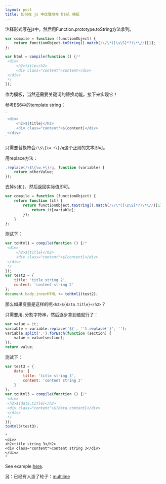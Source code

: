 ```yaml
---
layout: post
title: 如何在 js 中优雅地写 html 模板
---
```


注释形式写在js中，然后用Function.prototype.toString方法拿到。

```js
var compile = function (functionObject) {
    return functionObject.toString().match(/\/\*([\s\S]*?)\*\//)[1];
};

var html = compile(function () {/*
 <div>
     <h2>title</h2>
     <div class="content">content</div>
 </div>
 */
});
```

作为模板，当然还需要关键词的替换功能。接下来实现它！

参考ES6中的template string：

```js
`
 <div>
     <h2>${title}</h2>
     <div class="content">${content}</div>
 </div>
`
```

只需要替换符合`/\$\{\w.+\}/g`这个正则的文本即可。

用replace方法：

```js
.replace(/\$\{\w.+\}/g, function (variable) {
    return otherValue;
});
```

去掉`${`和`}`，然后返回实际值即可。

```js
var compile = function (functionObject) {
    return function (it) {
        return functionObject.toString().match(/\/\*([\s\S]*?)\*\//)[1].replace(/\$\{\w.+\}/g, function (variable) {
            return it[variable];
        });
    }
};
```

测试下：

```js
var toHtml1 = compile(function () {/*
 <div>
     <h2>${title}</h2>
     <div class="content">${content}</div>
 </div>
 */
});
var test2 = {
    title: 'title string 2',
    content: 'content string 2'
};
document.body.innerHTML += toHtml1(test2);
```

那么如果变量是这样的呢`<h2>${data.title}</h2>`？

只需要用`.`分割字符串，然后逐步拿到值就行了：

```js
var value = it;
variable = variable.replace('${', '').replace('}', '');
variable.split('.').forEach(function (section) {
    value = value[section];
});
return value;
```

测试下：

```js
var test3 = {
    data: {
        title: 'title string 3',
        content: 'content string 3'
    }
};
var toHtml3 = compile(function () {/*
 <div>
 <h2>${data.title}</h2>
 <div class="content">${data.content}</div>
 </div>
 */
});
toHtml3(test3);
```

```
"
<div>
<h2>title string 3</h2>
<div class="content">content string 3</div>
</div>
"
```

See example [here](http://vivaxy.github.io/course/javascript/template-engine/).

另：已经有人造了轮子：[multiline](https://github.com/sindresorhus/multiline)
